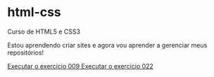 # html-css
Curso de HTML5 e CSS3

Estou aprendendo criar sites e agora vou aprender a gerenciar meus repositórios! 

<a href="https://lannalauaina.github.io/html-css/exercícios/ex.009/index.html">Executar o exercício 009 </a>
<a href="https://lannalauaina.github.io/html-css/exerc%C3%ADcios/ex.022/fundo003"> Executar o exercício 022 </a>